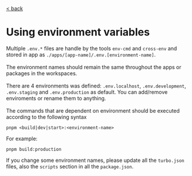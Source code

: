[< back](../README.md)

# Using environment variables
Multiple `.env.*` files are handle by the tools `env-cmd` and `cross-env` and stored in app as `./apps/[app-name]/.env.[environment-name]`.
<br />
<br />
The environment names should remain the same throughout the apps or packages in the workspaces.
<br />
<br />
There are 4 environments was defined: `.env.localhost`, `.env.development`, `.env.staging` and `.env.production` as default. You can add/remove enviroments or rename them to anything.
<br />
<br />
The commands that are dependent on environment should be executed according to the following syntax

```
pnpm <build|dev|start>:<environment-name>
```

For example:

```
pnpm build:production
```

If you change some environment names, please update all the `turbo.json` files, also the `scripts` section in all the `package.json`.
